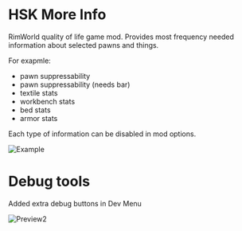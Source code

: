 # HSK More Info

RimWorld quality of life game mod. 
Provides most frequency needed information about selected pawns and things.

For exapmle:
- pawn suppressability
- pawn suppressability (needs bar)
- textile stats
- workbench stats
- bed stats
- armor stats

Each type of information can be disabled in mod options.

![Example](https://user-images.githubusercontent.com/34233184/116244734-e24ffa00-a770-11eb-9bb3-719764c4b32c.png)

# Debug tools

Added extra debug buttons in Dev Menu

![Preview2](https://user-images.githubusercontent.com/34233184/116262661-66aa7900-a781-11eb-995d-cffd2010069c.png)
